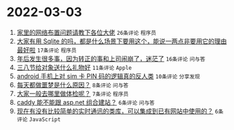 # 2022-03-03

1. [家里的网络布置问题请教下各位大佬](https://www.v2ex.com/t/837580) `26条评论` `程序员`
1. [大家有用 Sqlite 的吗，都是什么场景下要用这个，能说一两点非要用它的理由最好啦](https://www.v2ex.com/t/837599) `17条评论` `程序员`
1. [年后发生很多事，因为转正的事和上司闹崩了，迷茫了](https://www.v2ex.com/t/837597) `16条评论` `问与答`
1. [三八节给对象送什么礼物好](https://www.v2ex.com/t/837593) `11条评论` `Apple`
1. [android 手机上对 sim 卡 PIN 码的逻辑真的反人类](https://www.v2ex.com/t/837594) `10条评论` `分享发现`
1. [每天都做噩梦是什么原因？](https://www.v2ex.com/t/837595) `8条评论` `问与答`
1. [大家一般去哪里做体检呢？](https://www.v2ex.com/t/837586) `7条评论` `程序员`
1. [caddy 能不能跟 asp.net 组合建站？](https://www.v2ex.com/t/837589) `6条评论` `问与答`
1. [现在有没有比较简单的实时通讯的类库，可以集成到已有网站中使用的？](https://www.v2ex.com/t/837577) `6条评论` `JavaScript`
